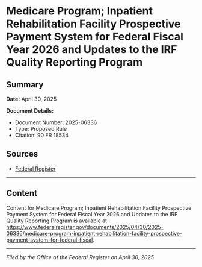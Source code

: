 # Medicare Program; Inpatient Rehabilitation Facility Prospective Payment System for Federal Fiscal Year 2026 and Updates to the IRF Quality Reporting Program

## Summary

**Date:** April 30, 2025

**Document Details:**
- Document Number: 2025-06336
- Type: Proposed Rule
- Citation: 90 FR 18534

## Sources
- [Federal Register](https://www.federalregister.gov/documents/2025/04/30/2025-06336/medicare-program-inpatient-rehabilitation-facility-prospective-payment-system-for-federal-fiscal)

---

## Content

Content for Medicare Program; Inpatient Rehabilitation Facility Prospective Payment System for Federal Fiscal Year 2026 and Updates to the IRF Quality Reporting Program is available at https://www.federalregister.gov/documents/2025/04/30/2025-06336/medicare-program-inpatient-rehabilitation-facility-prospective-payment-system-for-federal-fiscal.

---

*Filed by the Office of the Federal Register on April 30, 2025*
